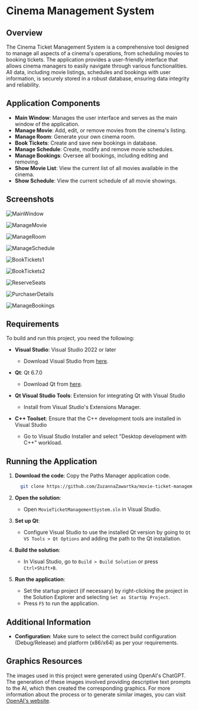 # Cinema Management System
## Overview
The Cinema Ticket Management System is a comprehensive tool designed to manage all aspects of a cinema's operations, from scheduling movies to booking tickets. The application provides a user-friendly interface that allows cinema managers to easily navigate through various functionalities. All data, including movie listings, schedules and bookings with user information, is securely stored in a robust database, ensuring data integrity and reliability.

## Application Components
- **Main Window**: Manages the user interface and serves as the main window of the application. <br>
- **Manage Movie**: Add, edit, or remove movies from the cinema's listing. <br>
- **Manage Room**: Generate your own cinema room. <br>
- **Book Tickets**: Create and save new bookings in database. <br>
- **Manage Schedule**: Create, modify and remove movie schedules. <br>
- **Manage Bookings**: Oversee all bookings, including editing and removing. <br>
- **Show Movie List**: View the current list of all movies available in the cinema. <br>
- **Show Schedule**: View the current schedule of all movie showings. <br>

## Screenshots
![MainWindow](https://github.com/ZuzannaZawartka/movie-ticket-management-system/assets/163564160/2369d190-3a4a-4a0d-97d3-4b9bf0bf047b)

![ManageMovie](https://github.com/ZuzannaZawartka/movie-ticket-management-system/assets/163564160/897f52a2-bed8-4384-a0b6-98339aff1b9a)

![ManageRoom](https://github.com/ZuzannaZawartka/movie-ticket-management-system/assets/163564160/4c7155ad-3c4e-4450-82f9-c254fd4ed10d)

![ManageSchedule](https://github.com/ZuzannaZawartka/movie-ticket-management-system/assets/163564160/31af138d-4687-42f9-a604-9224b9c9d5b9)

![BookTickets1](https://github.com/ZuzannaZawartka/movie-ticket-management-system/assets/163564160/b47970d1-d88e-4da8-93da-adafea1e3e25)

![BookTickets2](https://github.com/ZuzannaZawartka/movie-ticket-management-system/assets/163564160/68d6c53b-65d9-4b15-ba6d-0564ebd63396)

![ReserveSeats](https://github.com/ZuzannaZawartka/movie-ticket-management-system/assets/163564160/45e0a678-34d4-4173-8208-3d4ae4e1d665)

![PurchaserDetails](https://github.com/ZuzannaZawartka/movie-ticket-management-system/assets/163564160/150afa62-1dd1-4c5a-b71d-dedafbd24fa9)

![ManageBookings](https://github.com/ZuzannaZawartka/movie-ticket-management-system/assets/163564160/7a4ba686-5e91-4692-b371-7a901670d86b)

## Requirements

To build and run this project, you need the following:

- **Visual Studio**: Visual Studio 2022 or later
  - Download Visual Studio from [here](https://visualstudio.microsoft.com/).
    
- **Qt**: Qt 6.7.0 
  - Download Qt from [here](https://www.qt.io/download).
    
- **Qt Visual Studio Tools**: Extension for integrating Qt with Visual Studio
  - Install from Visual Studio's Extensions Manager.
    
- **C++ Toolset**: Ensure that the C++ development tools are installed in Visual Studio
  - Go to Visual Studio Installer and select "Desktop development with C++" workload.

## Running the Application

1. **Download the code**: Copy the Paths Manager application code.
   
   ```bash
     git clone https://github.com/ZuzannaZawartka/movie-ticket-management-system.git
     ```
2. **Open the solution**:
    - Open `MovieTicketManagementSystem.sln` in Visual Studio.

3. **Set up Qt**:
    - Configure Visual Studio to use the installed Qt version by going to `Qt VS Tools > Qt Options` and adding the path to the Qt installation.

4. **Build the solution**:
    - In Visual Studio, go to `Build > Build Solution` or press `Ctrl+Shift+B`.

5. **Run the application**:
    - Set the startup project (if necessary) by right-clicking the project in the Solution Explorer and selecting `Set as StartUp Project`.
    - Press `F5` to run the application.

## Additional Information

- **Configuration**: Make sure to select the correct build configuration (Debug/Release) and platform (x86/x64) as per your requirements.
      
## Graphics Resources

The images used in this project were generated using OpenAI's ChatGPT. The generation of these images involved providing descriptive text prompts to the AI, which then created the corresponding graphics. For more information about the process or to generate similar images, you can visit [OpenAI's website](https://www.openai.com/).
